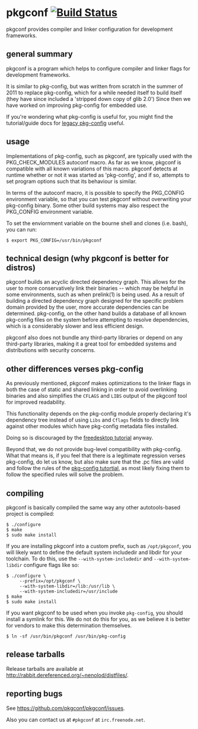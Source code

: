 # pkgconf [![Build Status](https://travis-ci.org/pkgconf/pkgconf.svg?branch=master)](https://travis-ci.org/pkgconf/pkgconf)

pkgconf provides compiler and linker configuration for development frameworks.

## general summary

pkgconf is a program which helps to configure compiler and linker flags for
development frameworks.

It is similar to pkg-config, but was written from scratch in the summer of 2011
to replace pkg-config, which for a while needed itself to build itself (they have
since included a 'stripped down copy of glib 2.0')  Since then we have worked on
improving pkg-config for embedded use.

If you're wondering what pkg-config is useful for, you might find the tutorial/guide
docs for [legacy pkg-config][pcdocs] useful.

   [pcdocs]: http://people.freedesktop.org/~dbn/pkg-config-guide.html

## usage

Implementations of pkg-config, such as pkgconf, are typically used with the
PKG_CHECK_MODULES autoconf macro.  As far as we know, pkgconf is
compatible with all known variations of this macro. pkgconf detects at
runtime whether or not it was started as 'pkg-config', and if so, attempts
to set program options such that its behaviour is similar.

In terms of the autoconf macro, it is possible to specify the PKG_CONFIG
environment variable, so that you can test pkgconf without overwriting your
pkg-config binary.  Some other build systems may also respect the PKG_CONFIG
environment variable.

To set the enviornment variable on the bourne shell and clones (i.e. bash), you
can run:

    $ export PKG_CONFIG=/usr/bin/pkgconf

## technical design (why pkgconf is better for distros)

pkgconf builds an acyclic directed dependency graph.  This allows for the user
to more conservatively link their binaries -- which may be helpful in some 
environments, such as when prelink(1) is being used.  As a result of building
a directed dependency graph designed for the specific problem domain provided
by the user, more accurate dependencies can be determined.  pkg-config, on the
other hand builds a database of all known pkg-config files on the system before
attempting to resolve dependencies, which is a considerably slower and less
efficient design.

pkgconf also does not bundle any third-party libraries or depend on any third-party
libraries, making it a great tool for embedded systems and distributions with
security concerns.

## other differences verses pkg-config

As previously mentioned, pkgconf makes optimizations to the linker flags in both the
case of static and shared linking in order to avoid overlinking binaries and also
simplifies the `CFLAGS` and `LIBS` output of the pkgconf tool for improved readability.

This functionality depends on the pkg-config module properly declaring it's dependency
tree instead of using `Libs` and `Cflags` fields to directly link against other modules
which have pkg-config metadata files installed.

Doing so is discouraged by the [freedesktop tutorial][fd-tut] anyway.

   [fd-tut]: http://people.freedesktop.org/~dbn/pkg-config-guide.html

Beyond that, we do not provide bug-level compatibility with pkg-config.  What that means
is, if you feel that there is a legitimate regression verses pkg-config, do let us know,
but also make sure that the .pc files are valid and follow the rules of the
[pkg-config tutortial][fd-tut], as most likely fixing them to follow the specified
rules will solve the problem.

## compiling

pkgconf is basically compiled the same way any other autotools-based project is
compiled:

    $ ./configure
    $ make
    $ sudo make install

If you are installing pkgconf into a custom prefix, such as `/opt/pkgconf`, you will
likely want to define the default system includedir and libdir for your toolchain.
To do this, use the `--with-system-includedir` and `--with-system-libdir` configure
flags like so:

    $ ./configure \
         --prefix=/opt/pkgconf \
         --with-system-libdir=/lib:/usr/lib \
         --with-system-includedir=/usr/include
    $ make
    $ sudo make install

If you want pkgconf to be used when you invoke `pkg-config`, you should install a
symlink for this.  We do not do this for you, as we believe it is better for vendors
to make this determination themselves.

    $ ln -sf /usr/bin/pkgconf /usr/bin/pkg-config

## release tarballs

Release tarballs are available at <http://rabbit.dereferenced.org/~nenolod/distfiles/>.

## reporting bugs

See <https://github.com/pkgconf/pkgconf/issues>.

Also you can contact us at `#pkgconf` at `irc.freenode.net`.
